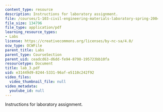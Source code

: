 ```yaml
---
content_type: resource
description: Instructions for laboratory assignment.
file: /courses/1-103-civil-engineering-materials-laboratory-spring-2004/e31449d98244533196afe5110c242f92_lab_3.pdf
file_size: 134796
file_type: application/pdf
learning_resource_types:
- Labs
license: https://creativecommons.org/licenses/by-nc-sa/4.0/
ocw_type: OCWFile
parent_title: Labs
parent_type: CourseSection
parent_uid: ceadcd63-d6dd-fe94-8798-195723bb10fa
resourcetype: Document
title: lab_3.pdf
uid: e31449d9-8244-5331-96af-e5110c242f92
video_files:
  video_thumbnail_file: null
video_metadata:
  youtube_id: null
---
```

Instructions for laboratory assignment.